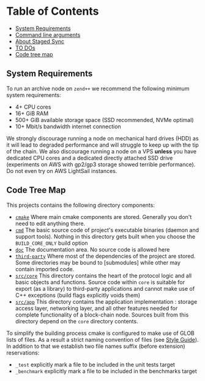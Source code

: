 # Table of Contents
- [System Requirements](#system-requirements)
- [Command line arguments](command-line-arguments.md)
- [About Staged Sync](concepts-staged-sync.md)
- [TO DOs](todos.md)
- [Code tree map](#code-tree-map)

## System Requirements
To run an archive node on `zend++` we recommend the following minimum system requirements:
- 4+ CPU cores
- 16+ GiB RAM
- 500+ GiB available storage space (SSD recommended, NVMe optimal)
- 10+ Mbit/s bandwidth internet connection

We strongly discourage running a node on mechanical hard drives (HDD) as it will lead to degraded performance and will struggle to keep up with the tip of the chain.
We also discourage running a node on a VPS __unless__ you have dedicated CPU cores and a dedicated directly attached SSD drive (experiments on AWS with gp2/gp3 storage showed terrible performance).
Do not even try on AWS LightSail instances.

## Code Tree Map
This projects contains the following directory components:
* [`cmake`](../cmake) Where main cmake components are stored. Generally you don't need to edit anything there.
* [`cmd`](../cmd) The basic source code of project's executable binaries (daemon and support tools). Nothing in this directory gets built when you choose the `BUILD_CORE_ONLY` build option
* [`doc`](../doc) The documentation area. No source code is allowed here
* [`third-party`](../third-party) Where most of the dependencies of the project are stored. Some directories may be bound to [submodules] while other may contain imported code.
* [`src/core`](../src/core) This directory contains the heart of the protocol logic and all basic objects and functions. Source code within `core` is suitable for export (as a library) to third-party applications and cannot make use of C++ exceptions (build flags explicitly voids them)
* [`src/app`](../src/app) This directory contains the application implementation : storage access layer, networking layer, and all other features needed for complete functionality of a block-chain node. Sources built from this directory depend on the `core` directory contents.
  
To simplify the building process cmake is configured to make use of GLOB lists of files. As a result a strict naming convention of files (see [Style Guide](../README.md#style-guide)). In addition to that we establish two file names suffix (before extension) reservations:
* `_test` explicitly mark a file to be included in the unit tests target
* `_benchmark` explicitly mark a file to be included in the benchmarks target


